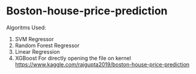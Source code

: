 # Boston-house-price-prediction
Algoritms Used: 
1. SVM Regressor
2. Random Forest Regressor
3. Linear Regression
4. XGBoost
For directly opening the file on kernel
https://www.kaggle.com/rajgupta2019/boston-house-price-prediction
